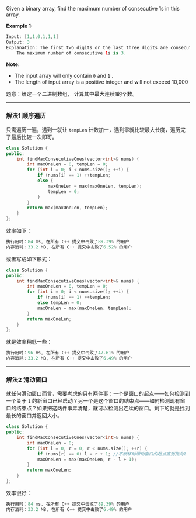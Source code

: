 

Given a binary array, find the maximum number of consecutive 1s in this array.

**Example 1:**

```swift
Input: [1,1,0,1,1,1]
Output: 3
Explanation: The first two digits or the last three digits are consecutive 1s.
    The maximum number of consecutive 1s is 3.
```

**Note:**
- The input array will only contain `0` and `1` .
-  The length of input array is a positive integer and will not exceed 10,000

题意：给定一个二进制数组， 计算其中最大连续1的个数。

---
### 解法1 顺序遍历
只需遍历一遍，遇到一就让 `tempLen` 计数加一，遇到零就比较最大长度，遍历完了最后比较一次即可。
```cpp
class Solution {
public:
    int findMaxConsecutiveOnes(vector<int>& nums) {
        int maxOneLen = 0, tempLen = 0;
        for (int i = 0; i < nums.size(); ++i) {
            if (nums[i] == 1) ++tempLen;
            else {
                maxOneLen = max(maxOneLen, tempLen);
                tempLen = 0;
            }
        }
        return max(maxOneLen, tempLen);
    }
};
```
效率如下：
```cpp
执行用时：84 ms, 在所有 C++ 提交中击败了89.39% 的用户
内存消耗：33.2 MB, 在所有 C++ 提交中击败了6.52% 的用户
```
或者写成如下形式：
```cpp
class Solution {
public:
    int findMaxConsecutiveOnes(vector<int>& nums) {
        int maxOneLen = 0, tempLen = 0;
        for (int i = 0; i < nums.size(); ++i) {
            if (nums[i] == 1) ++tempLen;
            else tempLen = 0; 
            maxOneLen = max(maxOneLen, tempLen);
        }
        return maxOneLen;
    }
};
```
就是效率稍低一些：
```cpp
执行用时：96 ms, 在所有 C++ 提交中击败了47.61% 的用户
内存消耗：33.2 MB, 在所有 C++ 提交中击败了6.49% 的用户
```
---
### 解法2 滑动窗口
就任何滑动窗口而言，需要考虑的只有两件事：一个是窗口的起点——如何检测到一个关于 `1` 的新窗口已经启动？另一个是这个窗口的结束点——如何检测现有窗口的结束点？如果把这两件事弄清楚，就可以检测出连续的窗口。剩下的就是找到最长的窗口并返回大小。
```cpp
class Solution {
public:
    int findMaxConsecutiveOnes(vector<int>& nums) {
        int maxOneLen = 0;
        for (int l = 0, r = 0; r < nums.size(); ++r) {
            if (nums[r] == 0) l = r + 1; //不断移动滑动窗口的起点直到指向1
            maxOneLen = max(maxOneLen, r - l + 1); 
        }
        return maxOneLen;
    }
};
```
效率很好：
```cpp
执行用时：84 ms, 在所有 C++ 提交中击败了89.39% 的用户
内存消耗：33.2 MB, 在所有 C++ 提交中击败了6.49% 的用户
```
